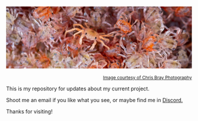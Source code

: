 ![banner image](/assets/images/chris-bray-red-crabs-banner.jpg)
<div style="text-align: right; font-size: 12px;"> <a href="https://chrisbrayphotography.com/" target="_blank"> Image courtesy of Chris Bray Photography </a></div>


This is my repository for updates about my current project.

Shoot me an email if you like what you see, or maybe find me in [Discord.](https://discord.com/users/SDeanEgan#8542)

Thanks for visiting!
